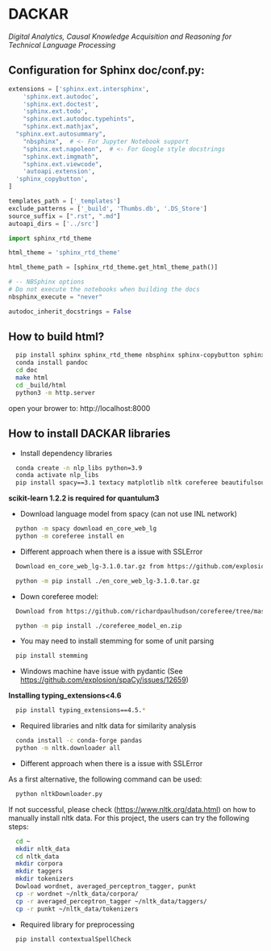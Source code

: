 # DACKAR
*Digital Analytics, Causal Knowledge Acquisition and Reasoning for Technical Language Processing*

## Configuration for Sphinx doc/conf.py:

```Python
extensions = ['sphinx.ext.intersphinx',
	'sphinx.ext.autodoc',
	'sphinx.ext.doctest',
	'sphinx.ext.todo',
	"sphinx.ext.autodoc.typehints",
	"sphinx.ext.mathjax",
  "sphinx.ext.autosummary",
	"nbsphinx",  # <- For Jupyter Notebook support
	"sphinx.ext.napoleon",  # <- For Google style docstrings
	"sphinx.ext.imgmath",
	"sphinx.ext.viewcode",
	'autoapi.extension',
  'sphinx_copybutton',
]

templates_path = ['_templates']
exclude_patterns = ['_build', 'Thumbs.db', '.DS_Store']
source_suffix = [".rst", ".md"]
autoapi_dirs = ['../src']

import sphinx_rtd_theme

html_theme = 'sphinx_rtd_theme'

html_theme_path = [sphinx_rtd_theme.get_html_theme_path()]

# -- NBSphinx options
# Do not execute the notebooks when building the docs
nbsphinx_execute = "never"

autodoc_inherit_docstrings = False
```

## How to build html?

```bash
  pip install sphinx sphinx_rtd_theme nbsphinx sphinx-copybutton sphinx-autoapi
  conda install pandoc
  cd doc
  make html
  cd _build/html
  python3 -m http.server
```

open your brower to: http://localhost:8000


## How to install DACKAR libraries

- Install dependency libraries

```bash
  conda create -n nlp_libs python=3.9
  conda activate nlp_libs
  pip install spacy==3.1 textacy matplotlib nltk coreferee beautifulsoup4 networkx pysbd tomli numerizer autocorrect pywsd openpyxl quantulum3[classifier] numpy scikit-learn==1.2.2 pyspellchecker
```

**scikit-learn 1.2.2 is required for quantulum3**

- Download language model from spacy (can not use INL network)

```bash
  python -m spacy download en_core_web_lg
  python -m coreferee install en
```

- Different approach when there is a issue with SSLError

```bash
  Download en_core_web_lg-3.1.0.tar.gz from https://github.com/explosion/spacy-models/releases/tag/en_core_web_lg-3.1.0

  python -m pip install ./en_core_web_lg-3.1.0.tar.gz
```

- Down coreferee model:

```bash
  Download from https://github.com/richardpaulhudson/coreferee/tree/master/models/coreferee_model_en.zip

  python -m pip install ./coreferee_model_en.zip
```

- You may need to install stemming for some of unit parsing

```bash
  pip install stemming
```

- Windows machine have issue with pydantic (See https://github.com/explosion/spaCy/issues/12659)

**Installing typing_extensions<4.6**

```bash
  pip install typing_extensions==4.5.*
```

- Required libraries and nltk data for similarity analysis

```bash
  conda install -c conda-forge pandas
  python -m nltk.downloader all
```

- Different approach when there is a issue with SSLError

As a first alternative, the following command can be used:
```bash
  python nltkDownloader.py
```

If not successful, please check (https://www.nltk.org/data.html) on how to manually install nltk data.
For this project, the users can try the following steps:

```bash
  cd ~
  mkdir nltk_data
  cd nltk_data
  mkdir corpora
  mkdir taggers
  mkdir tokenizers
  Dowload wordnet, averaged_perceptron_tagger, punkt
  cp -r wordnet ~/nltk_data/corpora/
  cp -r averaged_perceptron_tagger ~/nltk_data/taggers/
  cp -r punkt ~/nltk_data/tokenizers
```

- Required library for preprocessing

```bash
  pip install contextualSpellCheck
```
